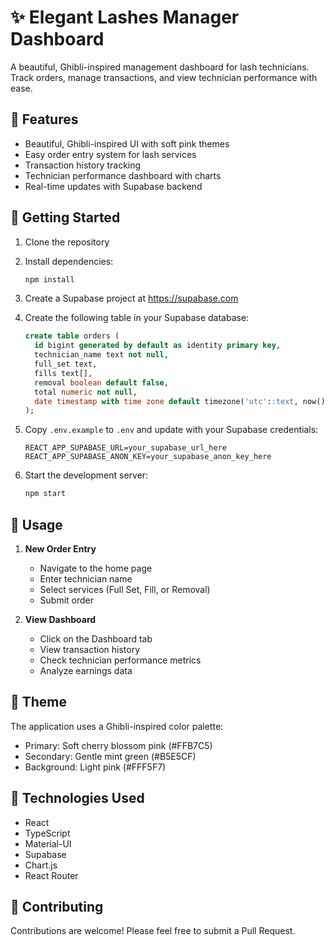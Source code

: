 # ✨ Elegant Lashes Manager Dashboard

A beautiful, Ghibli-inspired management dashboard for lash technicians. Track orders, manage transactions, and view technician performance with ease.

## 🌸 Features

- Beautiful, Ghibli-inspired UI with soft pink themes
- Easy order entry system for lash services
- Transaction history tracking
- Technician performance dashboard with charts
- Real-time updates with Supabase backend

## 🚀 Getting Started

1. Clone the repository
2. Install dependencies:
   ```bash
   npm install
   ```

3. Create a Supabase project at https://supabase.com

4. Create the following table in your Supabase database:
   ```sql
   create table orders (
     id bigint generated by default as identity primary key,
     technician_name text not null,
     full_set text,
     fills text[],
     removal boolean default false,
     total numeric not null,
     date timestamp with time zone default timezone('utc'::text, now()) not null
   );
   ```

5. Copy `.env.example` to `.env` and update with your Supabase credentials:
   ```
   REACT_APP_SUPABASE_URL=your_supabase_url_here
   REACT_APP_SUPABASE_ANON_KEY=your_supabase_anon_key_here
   ```

6. Start the development server:
   ```bash
   npm start
   ```

## 💫 Usage

1. **New Order Entry**
   - Navigate to the home page
   - Enter technician name
   - Select services (Full Set, Fill, or Removal)
   - Submit order

2. **View Dashboard**
   - Click on the Dashboard tab
   - View transaction history
   - Check technician performance metrics
   - Analyze earnings data

## 🎨 Theme

The application uses a Ghibli-inspired color palette:
- Primary: Soft cherry blossom pink (#FFB7C5)
- Secondary: Gentle mint green (#B5E5CF)
- Background: Light pink (#FFF5F7)

## 📱 Technologies Used

- React
- TypeScript
- Material-UI
- Supabase
- Chart.js
- React Router

## 🌟 Contributing

Contributions are welcome! Please feel free to submit a Pull Request. 